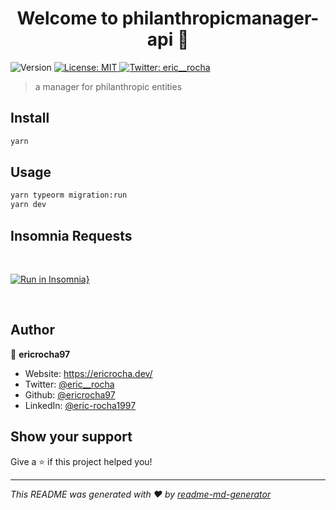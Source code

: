 <h1 align="center">Welcome to philanthropicmanager-api 👋</h1>
<p>
  <img alt="Version" src="https://img.shields.io/badge/version-1.0.0-blue.svg?cacheSeconds=2592000" />
  <a href="#" target="_blank">
    <img alt="License: MIT" src="https://img.shields.io/badge/License-MIT-yellow.svg" />
  </a>
  <a href="https://twitter.com/eric__rocha" target="_blank">
    <img alt="Twitter: eric__rocha" src="https://img.shields.io/twitter/follow/eric__rocha.svg?style=social" />
  </a>
</p>

> a manager for philanthropic entities

## Install

```sh
yarn
```

## Usage

```sh
yarn typeorm migration:run
yarn dev
```

## Insomnia Requests
<br>

[![Run in Insomnia}](https://insomnia.rest/images/run.svg)](https://insomnia.rest/run/?label=philanthropicmanager-api&uri=https%3A%2F%2Fraw.githubusercontent.com%2Fericrocha97%2Fphilanthropicmanager-api%2Fmaster%2Finsomnia.json)

<br>

## Author

👤 **ericrocha97**

* Website: https://ericrocha.dev/
* Twitter: [@eric__rocha](https://twitter.com/eric__rocha)
* Github: [@ericrocha97](https://github.com/ericrocha97)
* LinkedIn: [@eric-rocha1997](https://linkedin.com/in/eric-rocha1997)

## Show your support

Give a ⭐️ if this project helped you!


***
_This README was generated with ❤️ by [readme-md-generator](https://github.com/kefranabg/readme-md-generator)_